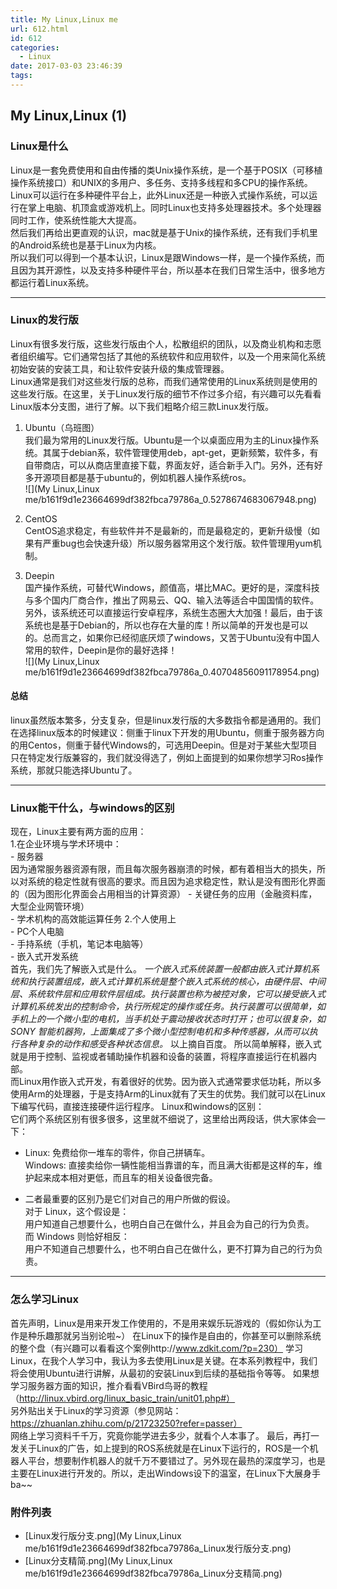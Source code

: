 ```yaml
---
title: My Linux,Linux me
url: 612.html
id: 612
categories:
  - Linux
date: 2017-03-03 23:46:39
tags:
---
```


My Linux,Linux (1)
------------------

### Linux是什么

Linux是一套免费使用和自由传播的类Unix操作系统，是一个基于POSIX（可移植操作系统接口）和UNIX的多用户、多任务、支持多线程和多CPU的操作系统。  
Linux可以运行在多种硬件平台上，此外Linux还是一种嵌入式操作系统，可以运行在掌上电脑、机顶盒或游戏机上。同时Linux也支持多处理器技术。多个处理器同时工作，使系统性能大大提高。  
然后我们再给出更直观的认识，mac就是基于Unix的操作系统，还有我们手机里的Android系统也是基于Linux为内核。  
所以我们可以得到一个基本认识，Linux是跟Windows一样，是一个操作系统，而且因为其开源性，以及支持多种硬件平台，所以基本在我们日常生活中，很多地方都运行着Linux系统。

* * *

### Linux的发行版

Linux有很多发行版，这些发行版由个人，松散组织的团队，以及商业机构和志愿者组织编写。它们通常包括了其他的系统软件和应用软件，以及一个用来简化系统初始安装的安装工具，和让软件安装升级的集成管理器。  
Linux通常是我们对这些发行版的总称，而我们通常使用的Linux系统则是使用的这些发行版。在这里，关于Linux发行版的细节不作过多介绍，有兴趣可以先看看Linux版本分支图，进行了解。以下我们粗略介绍三款Linux发行版。

1.  Ubuntu（乌班图）  
    我们最为常用的Linux发行版。Ubuntu是一个以桌面应用为主的Linux操作系统。其属于debian系，软件管理使用deb，apt-get，更新频繁，软件多，有自带商店，可以从商店里直接下载，界面友好，适合新手入门。另外，还有好多开源项目都是基于ubuntu的，例如机器人操作系统ros。  
    ![](My Linux,Linux me/b161f9d1e23664699df382fbca79786a_0.5278674683067948.png)
    
2.  CentOS  
    CentOS追求稳定，有些软件并不是最新的，而是最稳定的，更新升级慢（如果有严重bug也会快速升级）所以服务器常用这个发行版。软件管理用yum机制。
    
3.  Deepin  
    国产操作系统，可替代Windows，颜值高，堪比MAC。更好的是，深度科技与多个国内厂商合作，推出了网易云、QQ、输入法等适合中国国情的软件。另外，该系统还可以直接运行安卓程序，系统生态圈大大加强！最后，由于该系统也是基于Debian的，所以也存在大量的库！所以简单的开发也是可以的。总而言之，如果你已经彻底厌烦了windows，又苦于Ubuntu没有中国人常用的软件，Deepin是你的最好选择！  
    ![](My Linux,Linux me/b161f9d1e23664699df382fbca79786a_0.40704856091178954.png)
    

#### 总结

linux虽然版本繁多，分支复杂，但是linux发行版的大多数指令都是通用的。我们在选择linux版本的时候建议：侧重于linux下开发的用Ubuntu，侧重于服务器方向的用Centos，侧重于替代Windows的，可选用Deepin。但是对于某些大型项目只在特定发行版兼容的，我们就没得选了，例如上面提到的如果你想学习Ros操作系统，那就只能选择Ubuntu了。

* * *

### Linux能干什么，与windows的区别

现在，Linux主要有两方面的应用：  
1.在企业环境与学术环境中：  
\- 服务器  
因为通常服务器资源有限，而且每次服务器崩溃的时候，都有着相当大的损失，所以对系统的稳定性就有很高的要求。而且因为追求稳定性，默认是没有图形化界面的（因为图形化界面会占用相当的计算资源） \- 关键任务的应用（金融资料库，大型企业网管环境）  
\- 学术机构的高效能运算任务 2.个人使用上  
\- PC个人电脑  
\- 手持系统（手机，笔记本电脑等）  
\- 嵌入式开发系统  
首先，我们先了解嵌入式是什么。 _一个嵌入式系统装置一般都由嵌入式计算机系统和执行装置组成，嵌入式计算机系统是整个嵌入式系统的核心，由硬件层、中间层、系统软件层和应用软件层组成。执行装置也称为被控对象，它可以接受嵌入式计算机系统发出的控制命令，执行所规定的操作或任务。执行装置可以很简单，如手机上的一个微小型的电机，当手机处于震动接收状态时打开；也可以很复杂，如SONY 智能机器狗，上面集成了多个微小型控制电机和多种传感器，从而可以执行各种复杂的动作和感受各种状态信息。_ 以上摘自百度。 所以简单解释，嵌入式就是用于控制、监视或者辅助操作机器和设备的装置，将程序直接运行在机器内部。  
而Linux用作嵌入式开发，有着很好的优势。因为嵌入式通常要求低功耗，所以多使用Arm的处理器，于是支持Arm的Linux就有了天生的优势。我们就可以在Linux下编写代码，直接连接硬件运行程序。 Linux和windows的区别：  
它们两个系统区别有很多很多，这里就不细说了，这里给出两段话，供大家体会一下：

*   Linux: 免费给你一堆车的零件，你自己拼辆车。  
    Windows: 直接卖给你一辆性能相当靠谱的车，而且满大街都是这样的车，维护起来成本相对更低，而且车的相关设备很完备。
    
*   二者最重要的区别乃是它们对自己的用户所做的假设。  
    对于 Linux，这个假设是：  
    用户知道自己想要什么，也明白自己在做什么，并且会为自己的行为负责。  
    而 Windows 则恰好相反：  
    用户不知道自己想要什么，也不明白自己在做什么，更不打算为自己的行为负责。
    

* * *

### 怎么学习Linux

首先声明，Linux是用来开发工作使用的，不是用来娱乐玩游戏的（假如你认为工作是种乐趣那就另当别论啦~） 在Linux下的操作是自由的，你甚至可以删除系统的整个盘（有兴趣可以看看这个案例http://www.zdkit.com/?p=230） 学习Linux，在我个人学习中，我认为多去使用Linux是关键。在本系列教程中，我们将会使用Ubuntu进行讲解，从最初的安装Linux到后续的基础指令等等。 如果想学习服务器方面的知识，推介看看VBird鸟哥的教程（http://linux.vbird.org/linux_basic_train/unit01.php#）  
另外贴出关于Linux的学习资源（参见网站： https://zhuanlan.zhihu.com/p/21723250?refer=passer）  
网络上学习资料千千万，究竟你能学进去多少，就看个人本事了。 最后，再打一发关于Linux的广告，如上提到的ROS系统就是在Linux下运行的，ROS是一个机器人平台，想要制作机器人的就千万不要错过了。另外现在最热的深度学习，也是主要在Linux进行开发的。所以，走出Windows设下的温室，在Linux下大展身手ba~~  
  
  

### 附件列表

*   [Linux发行版分支.png](My Linux,Linux me/b161f9d1e23664699df382fbca79786a_Linux发行版分支.png)
*   [Linux分支精简.png](My Linux,Linux me/b161f9d1e23664699df382fbca79786a_Linux分支精简.png)